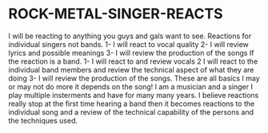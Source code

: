# ROCK-METAL-SINGER-REACTS
I will be reacting to anything you guys and gals want to see.   Reactions for individual singers not bands. 1- I will react to vocal quality 2- I will review lyrics and possible meanings 3- I will review the production of the songs   If the reaction is a band.  1- I will react to and review vocals 2 I will react to the individual band members and review the technical aspect of what they are doing 3- I will review the production of the songs.   These are all basics I may or may not do more it depends on the song!  I am a musician and a singer I play multiple insterments and have for many many years. I believe reactions really stop at the first time hearing a band then it becomes reactions to the individual song and a review of the technical capability of the persons and the techniques used.
